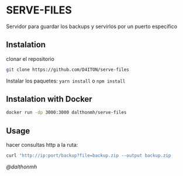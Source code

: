 # SERVE-FILES

Servidor para guardar los backups y servirlos por un puerto específico

## Instalation

clonar el repositorio

```bash
git clone https://github.com/D4ITON/serve-files
```

Instalar los paquetes:
`yarn install` o `npm install`

## Instalation with Docker

```bash
docker run -dp 3000:3000 dalthonmh/serve-files
```

## Usage

hacer consultas http a la ruta:

```bash
curl "http://ip:port/backup?file=backup.zip --output backup.zip
```

<i>@dalthonmh</i>
